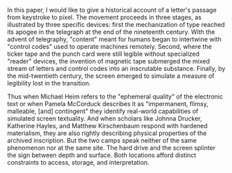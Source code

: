 In this paper, I would like to give a historical account of a letter's passage
from keystroke to pixel. The movement proceeds in three stages, as illustrated
by three specific devices: first the mechanization of type reached its apogee
in the telegraph at the end of the nineteenth century. With the advent of
telegraphy, "content" meant for humans began to intertwine with "control codes"
used to operate machines remotely. Second, where the ticker tape and the punch
card were still legible without specialized "reader" devices, the invention of
magnetic tape submerged the mixed stream of letters and control codes into an
inscrutable substance. Finally, by the mid-twentieth century, the screen
emerged to simulate a measure of legibility lost in the transition.

Thus when Michael Heim refers to the "ephemeral quality" of the electronic text
or when Pamela McCorduck describes it as "impermanent, flimsy, malleable, [and]
contingent" they identify real-world capabilities of simulated screen
textuality. And when scholars like Johnna Drucker, Katherine Hayles, and
Matthew Kirschenbaum respond with hardened materialism, they are also rightly
describing physical properties of the archived inscription. But the two camps
speak neither of the same phenomenon nor at the same site. The hard drive and
the screen splinter the sign between depth and surface. Both locations afford
distinct constraints to access, storage, and interpretation.
